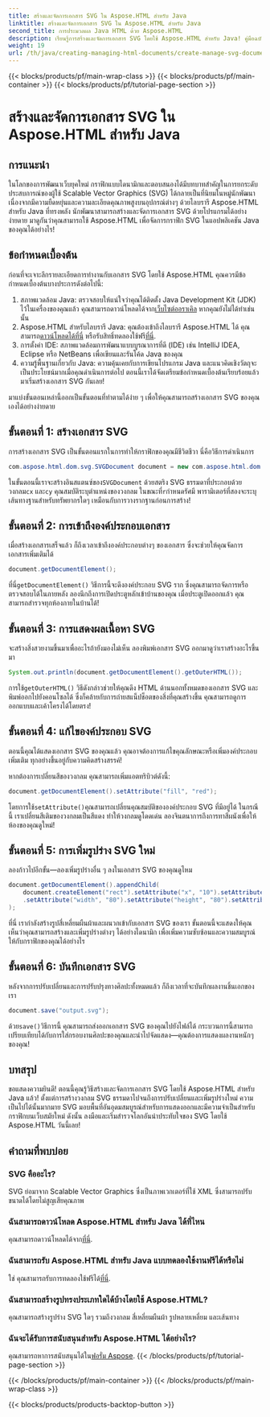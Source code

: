 ```yaml
---
title: สร้างและจัดการเอกสาร SVG ใน Aspose.HTML สำหรับ Java
linktitle: สร้างและจัดการเอกสาร SVG ใน Aspose.HTML สำหรับ Java
second_title: การประมวลผล Java HTML ด้วย Aspose.HTML
description: เรียนรู้การสร้างและจัดการเอกสาร SVG โดยใช้ Aspose.HTML สำหรับ Java! คู่มือฉบับสมบูรณ์นี้ครอบคลุมทุกอย่างตั้งแต่การสร้างขั้นพื้นฐานจนถึงการจัดการขั้นสูง
weight: 19
url: /th/java/creating-managing-html-documents/create-manage-svg-documents/
---
```


{{< blocks/products/pf/main-wrap-class >}}
{{< blocks/products/pf/main-container >}}
{{< blocks/products/pf/tutorial-page-section >}}

# สร้างและจัดการเอกสาร SVG ใน Aspose.HTML สำหรับ Java

## การแนะนำ
ในโลกของการพัฒนาเว็บยุคใหม่ กราฟิกแบบไดนามิกและตอบสนองได้มีบทบาทสำคัญในการยกระดับประสบการณ์ของผู้ใช้ Scalable Vector Graphics (SVG) ได้กลายเป็นที่นิยมในหมู่นักพัฒนาเนื่องจากมีความยืดหยุ่นและความละเอียดคุณภาพสูงบนอุปกรณ์ต่างๆ ด้วยไลบรารี Aspose.HTML สำหรับ Java ที่ทรงพลัง นักพัฒนาสามารถสร้างและจัดการเอกสาร SVG ด้วยโปรแกรมได้อย่างง่ายดาย มาดูกันว่าคุณสามารถใช้ Aspose.HTML เพื่อจัดการกราฟิก SVG ในแอปพลิเคชัน Java ของคุณได้อย่างไร!
## ข้อกำหนดเบื้องต้น
ก่อนที่จะเจาะลึกรายละเอียดการทำงานกับเอกสาร SVG โดยใช้ Aspose.HTML คุณควรมีข้อกำหนดเบื้องต้นบางประการดังต่อไปนี้:
1.  สภาพแวดล้อม Java: ตรวจสอบให้แน่ใจว่าคุณได้ติดตั้ง Java Development Kit (JDK) ไว้ในเครื่องของคุณแล้ว คุณสามารถดาวน์โหลดได้จาก[เว็บไซต์ออราเคิล](https://www.oracle.com/java/technologies/javase-jdk11-downloads.html) หากคุณยังไม่ได้ทำเช่นนั้น
2.  Aspose.HTML สำหรับไลบรารี Java: คุณต้องเข้าถึงไลบรารี Aspose.HTML ได้ คุณสามารถ[ดาวน์โหลดได้ที่นี่](https://releases.aspose.com/html/java/) หรือรับสิทธิ์ทดลองใช้ฟรี[ที่นี่](https://releases.aspose.com/).
3. การตั้งค่า IDE: สภาพแวดล้อมการพัฒนาแบบบูรณาการที่ดี (IDE) เช่น IntelliJ IDEA, Eclipse หรือ NetBeans เพื่อเขียนและรันโค้ด Java ของคุณ
4. ความรู้พื้นฐานเกี่ยวกับ Java: ความคุ้นเคยกับการเขียนโปรแกรม Java และแนวคิดเชิงวัตถุจะเป็นประโยชน์มากเมื่อคุณดำเนินการต่อไป
ตอนนี้เราได้จัดเตรียมข้อกำหนดเบื้องต้นเรียบร้อยแล้ว มาเริ่มสร้างเอกสาร SVG กันเลย!

มาแบ่งขั้นตอนเหล่านี้ออกเป็นขั้นตอนที่ทำตามได้ง่าย ๆ เพื่อให้คุณสามารถสร้างเอกสาร SVG ของคุณเองได้อย่างง่ายดาย
## ขั้นตอนที่ 1: สร้างเอกสาร SVG
การสร้างเอกสาร SVG เป็นขั้นตอนแรกในการทำให้กราฟิกของคุณมีชีวิตชีวา นี่คือวิธีการดำเนินการ

```java
com.aspose.html.dom.svg.SVGDocument document = new com.aspose.html.dom.svg.SVGDocument("<svg xmlns='http://www.w3.org/2000/svg'><circle cx='50' cy='50' r='40'/></svg>", ".");
```

 ในขั้นตอนนี้เราจะสร้างอินสแตนซ์ของ`SVGDocument` ด้วยสตริง SVG ธรรมดาที่ประกอบด้วยวงกลม`cx` และ`cy` คุณสมบัติระบุตำแหน่งของวงกลม ในขณะที่`r`กำหนดรัศมี พารามิเตอร์ที่สองจะระบุเส้นทางฐานสำหรับทรัพยากรใดๆ เหมือนกับการวางรากฐานก่อนการสร้าง!
## ขั้นตอนที่ 2: การเข้าถึงองค์ประกอบเอกสาร
เมื่อสร้างเอกสารเสร็จแล้ว ก็ถึงเวลาเข้าถึงองค์ประกอบต่างๆ ของเอกสาร ซึ่งจะช่วยให้คุณจัดการเอกสารเพิ่มเติมได้

```java
document.getDocumentElement();
```

 ที่นี่`getDocumentElement()` วิธีการนี้จะดึงองค์ประกอบ SVG ราก ซึ่งคุณสามารถจัดการหรือตรวจสอบได้ในภายหลัง ลองนึกถึงการเปิดประตูหลักเข้าบ้านของคุณ เมื่อประตูเปิดออกแล้ว คุณสามารถสำรวจทุกห้องภายในบ้านได้!
## ขั้นตอนที่ 3: การแสดงผลเนื้อหา SVG
จะสร้างสิ่งสวยงามขึ้นมาเพื่ออะไรถ้ายังมองไม่เห็น ลองพิมพ์เอกสาร SVG ออกมาดูว่าเราสร้างอะไรขึ้นมา

```java
System.out.println(document.getDocumentElement().getOuterHTML());
```

 การใช้`getOuterHTML()` วิธีดังกล่าวช่วยให้คุณดึง HTML ด้านนอกทั้งหมดของเอกสาร SVG และพิมพ์ออกไปยังคอนโซลได้ ซึ่งก็คล้ายกับการถ่ายสแน็ปช็อตของสิ่งที่คุณสร้างขึ้น คุณสามารถดูการออกแบบและเค้าโครงได้โดยตรง!
## ขั้นตอนที่ 4: แก้ไของค์ประกอบ SVG
ตอนนี้คุณได้แสดงเอกสาร SVG ของคุณแล้ว คุณอาจต้องการแก้ไขคุณลักษณะหรือเพิ่มองค์ประกอบเพิ่มเติม ทุกอย่างขึ้นอยู่กับความคิดสร้างสรรค์!

หากต้องการเปลี่ยนสีของวงกลม คุณสามารถเพิ่มแอตทริบิวต์ดังนี้:
```java
document.getDocumentElement().setAttribute("fill", "red");
```

 โดยการใช้`setAttribute()`คุณสามารถเปลี่ยนคุณสมบัติขององค์ประกอบ SVG ที่มีอยู่ได้ ในกรณีนี้ เราเปลี่ยนสีเติมของวงกลมเป็นสีแดง ทำให้วงกลมดูโดดเด่น ลองจินตนาการถึงการทาสีผนังเพื่อให้ห้องของคุณดูใหม่!
## ขั้นตอนที่ 5: การเพิ่มรูปร่าง SVG ใหม่
ลองก้าวไปอีกขั้น—ลองเพิ่มรูปร่างอื่น ๆ ลงในเอกสาร SVG ของคุณดูไหม 

```java
document.getDocumentElement().appendChild(
    document.createElement("rect").setAttribute("x", "10").setAttribute("y", "10")
    .setAttribute("width", "80").setAttribute("height", "80").setAttribute("fill", "blue")
);
```

ที่นี่ เรากำลังสร้างรูปสี่เหลี่ยมผืนผ้าและผนวกเข้ากับเอกสาร SVG ของเรา ขั้นตอนนี้จะแสดงให้คุณเห็นว่าคุณสามารถสร้างและเพิ่มรูปร่างต่างๆ ได้อย่างไดนามิก เพื่อเพิ่มความซับซ้อนและความสมบูรณ์ให้กับกราฟิกของคุณได้อย่างไร
## ขั้นตอนที่ 6: บันทึกเอกสาร SVG
หลังจากการปรับเปลี่ยนและการปรับปรุงทางศิลปะทั้งหมดแล้ว ก็ถึงเวลาที่จะบันทึกผลงานชิ้นเอกของเรา

```java
document.save("output.svg");
```

 ด้วย`save()`วิธีการนี้ คุณสามารถส่งออกเอกสาร SVG ของคุณไปยังไฟล์ได้ กระบวนการนี้สามารถเปรียบเทียบได้กับการใส่กรอบงานศิลปะของคุณและนำไปจัดแสดง—คุณต้องการแสดงผลงานหนักๆ ของคุณ!
## บทสรุป
ขอแสดงความยินดี! ตอนนี้คุณรู้วิธีสร้างและจัดการเอกสาร SVG โดยใช้ Aspose.HTML สำหรับ Java แล้ว! ตั้งแต่การสร้างวงกลม SVG ธรรมดาไปจนถึงการปรับเปลี่ยนและเพิ่มรูปร่างใหม่ ความเป็นไปได้นั้นมากมาย SVG มอบพื้นที่อันอุดมสมบูรณ์สำหรับการแสดงออกและมีความจำเป็นสำหรับกราฟิกบนเว็บสมัยใหม่ ดังนั้น ลงมือและเริ่มสำรวจโลกอันน่าประทับใจของ SVG โดยใช้ Aspose.HTML วันนี้เลย!
## คำถามที่พบบ่อย
### SVG คืออะไร?
SVG ย่อมาจาก Scalable Vector Graphics ซึ่งเป็นภาพเวกเตอร์ที่ใช้ XML ซึ่งสามารถปรับขนาดได้โดยไม่สูญเสียคุณภาพ
### ฉันสามารถดาวน์โหลด Aspose.HTML สำหรับ Java ได้ที่ไหน
 คุณสามารถดาวน์โหลดได้จาก[ที่นี่](https://releases.aspose.com/html/java/).
### ฉันสามารถรับ Aspose.HTML สำหรับ Java แบบทดลองใช้งานฟรีได้หรือไม่
 ใช่ คุณสามารถรับการทดลองใช้ฟรีได้[ที่นี่](https://releases.aspose.com/).
### ฉันสามารถสร้างรูปทรงประเภทใดได้บ้างโดยใช้ Aspose.HTML?
คุณสามารถสร้างรูปร่าง SVG ใดๆ รวมถึงวงกลม สี่เหลี่ยมผืนผ้า รูปหลายเหลี่ยม และเส้นทาง
### ฉันจะได้รับการสนับสนุนสำหรับ Aspose.HTML ได้อย่างไร?
คุณสามารถหาการสนับสนุนได้ใน[ฟอรั่ม Aspose](https://forum.aspose.com/c/html/29).
{{< /blocks/products/pf/tutorial-page-section >}}

{{< /blocks/products/pf/main-container >}}
{{< /blocks/products/pf/main-wrap-class >}}

{{< blocks/products/products-backtop-button >}}

